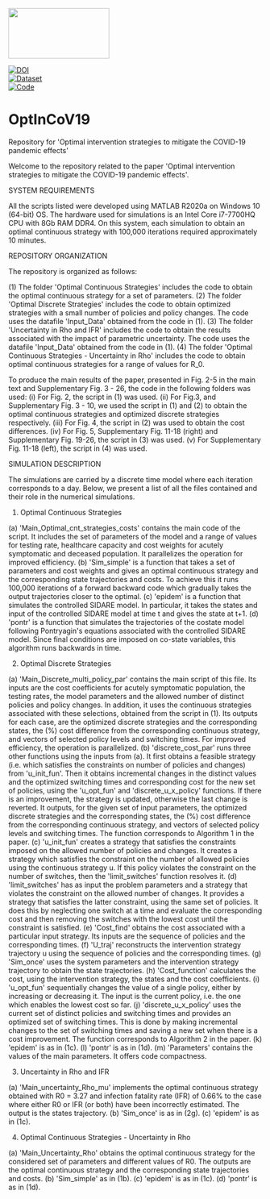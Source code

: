 <a href="http://www.kios.ucy.ac.cy"><img src="https://www.kios.ucy.ac.cy/wp-content/uploads/2021/07/Logotype-KIOS.svg" width="200" height="100"/><a>

[![DOI](https://img.shields.io/badge/Paper-Nature%20Scientific%20Reports-blue?style=flat&logo=nature&logoColor=white)](https://www.nature.com/articles/s41598-022-09857-8)  
[![Dataset](https://img.shields.io/badge/Dataset-Zenodo-black?style=flat&logo=zenodo&logoColor=white)](https://zenodo.org/records/4433506)  
[![Code](https://img.shields.io/badge/Code-CodeOcean-orange?style=flat&logo=codeforces&logoColor=white)](https://codeocean.com/capsule/9137604)

# OptInCoV19

Repository for 'Optimal intervention strategies to mitigate the COVID-19 pandemic effects'

Welcome to the repository related to the paper 'Optimal intervention strategies to mitigate the COVID-19 pandemic effects'.

SYSTEM REQUIREMENTS

All the scripts listed were developed using MATLAB R2020a on Windows 10 (64-bit) OS. 
The hardware used for simulations is an Intel Core i7-7700HQ CPU with 8Gb RAM DDR4. 
On this system, each simulation to obtain an optimal continuous strategy with 100,000 iterations required approximately 10 minutes.

REPOSITORY ORGANIZATION

The repository is organized as follows:

(1) The folder 'Optimal Continuous Strategies' includes the code to obtain the optimal continuous strategy for a set of parameters. 
(2) The folder 'Optimal Discrete Strategies' includes the code to obtain optimized strategies with a small number of policies and policy changes. The code uses the datafile 'Input_Data' obtained from the code in (1).
(3) The folder 'Uncertainty in Rho and IFR' includes the code to obtain the results associated with the impact of parametric uncertainty. The code uses the datafile 'Input_Data' obtained from the code in (1).
(4) The folder 'Optimal Continuous Strategies - Uncertainty in Rho' includes the code to obtain optimal continuous strategies for a range of values for R_0.


To produce the main results of the paper, presented in Fig. 2-5 in the main text and Supplementary Fig. 3 - 26, the code in the following folders was used:
(i) For Fig. 2, the script in (1) was used.
(ii) For Fig.3, and Supplementary Fig. 3 - 10, we used the script in (1) and (2) to obtain the optimal continuous strategies and optimized discrete strategies respectively.
(iii) For Fig. 4, the script in (2) was used to obtain the cost differences.
(iv) For Fig. 5, Supplementary Fig. 11-18 (right) and Supplementary Fig. 19-26, the script in (3) was used.
(v) For Supplementary Fig. 11-18 (left), the script in (4) was used.


SIMULATION DESCRIPTION

The simulations are carried by a discrete time model where each iteration corresponds to a day. 
Below, we present a list of all the files contained and their role in the numerical simulations.

1. Optimal Continuous Strategies

(a) 'Main_Optimal_cnt_strategies_costs' contains the main code of the script. 
It includes the set of parameters of the model and a range of values for testing rate, healthcare capacity and cost weights for acutely symptomatic and deceased population. 
It parallelizes the operation for improved efficiency. 
(b) 'Sim_simple' is a function that takes a set of parameters and cost weights and gives an optimal continuous strategy and the corresponding state trajectories and costs. 
To achieve this it runs 100,000 iterations of a forward backward code which gradually takes the output trajectories closer to the optimal.
(c) 'epidem' is a function that simulates the controlled SIDARE model. In particular, it takes the states and input of the controlled SIDARE model at time t and gives the state at t+1.
(d) 'pontr' is a function that simulates the trajectories of the costate model following Pontryagin's equations associated with the controlled SIDARE model. 
Since final conditions are imposed on co-state variables, this algorithm runs backwards in time.

2. Optimal Discrete Strategies

(a) 'Main_Discrete_multi_policy_par' contains the main script of this file. 
Its inputs are the cost coefficients for acutely symptomatic population, the testing rates, the model parameters and the allowed number of distinct policies and policy changes.
In addition, it uses the continuous strategies associated with these selections, obtained from the script in (1). 
Its outputs for each case, are the optimized discrete strategies and the corresponding states, the (%) cost difference from the corresponding continuous strategy, and vectors 
of selected policy levels and switching times.
For improved efficiency, the operation is parallelized.
(b) 'discrete_cost_par' runs three other functions using the inputs from (a). 
It first obtains a feasible strategy (i.e. which satisfies the constraints on number of policies and changes) from 'u_init_fun'.
Then it obtains incremental changes in the distinct values and the optimized switching times and corresponding cost for the new set of policies, using the 'u_opt_fun' and 'discrete_u_x_policy' functions.
If there is an improvement, the strategy is updated, otherwise the last change is reverted.
It outputs, for the given set of input parameters, the optimized discrete strategies and the corresponding states, the (%) cost difference from the corresponding continuous strategy, and vectors 
of selected policy levels and switching times.
The function corresponds to Algorithm 1 in the paper.
(c) 'u_init_fun' creates a strategy that satisfies the constraints imposed on the allowed number of policies and changes. 
It creates a strategy which satisfies the constraint on the number of allowed policies using the continuous strategy u. 
If this policy violates the constraint on the number of switches, then the 'limit_switches' function resolves it.
(d) 'limit_switches' has as input the problem parameters and a strategy that violates the constraint on the allowed number of changes.
It provides a strategy that satisfies the latter constraint, using the same set of policies.
It does this by neglecting one switch at a time and evaluate the corresponding cost and then removing the switches with the lowest cost until the constraint is satisfied.
(e) 'Cost_find' obtains the cost associated with a particular input strategy.
Its inputs are the sequence of policies and the corresponding times.
(f) 'U_traj' reconstructs the intervention strategy trajectory u using the sequence of policies and the corresponding times.
(g) 'Sim_once' uses the system parameters and the intervention strategy trajectory to obtain the state trajectories.
(h) 'Cost_function' calculates the cost, using the intervention strategy, the states and the cost coefficients.
(i) 'u_opt_fun' sequentially changes the value of a single policy, either by increasing or decreasing it. 
The input is the current policy, i.e. the one which enables the lowest cost so far.
(j) 'discrete_u_x_policy' uses the current set of distinct policies and switching times and provides an optimized set of switching times.
This is done by making incremental changes to the set of switching times and saving a new set when there is a cost improvement.
The function corresponds to Algorithm 2 in the paper.
(k) 'epidem' is as in (1c).
(l) 'pontr' is as in (1d).
(m) 'Parameters' contains the values of the main parameters. It offers code compactness.


3. Uncertainty in Rho and IFR

(a) 'Main_uncertainty_Rho_mu' implements the optimal continuous strategy obtained with R0 = 3.27 and infection fatality rate (IFR) of 0.66% to the case where either 
R0 or IFR (or both) have been incorrectly estimated.
The output is the states trajectory.
(b) 'Sim_once' is as in (2g).
(c) 'epidem' is as in (1c).

4. Optimal Continuous Strategies - Uncertainty in Rho

(a) 'Main_Uncertainty_Rho' obtains the optimal continuous strategy for the considered set of parameters and different values of R0.
The outputs are the optimal continuous strategy and the corresponding state trajectories and costs.
(b) 'Sim_simple' as in (1b).
(c) 'epidem' is as in (1c).
(d) 'pontr' is as in (1d).
